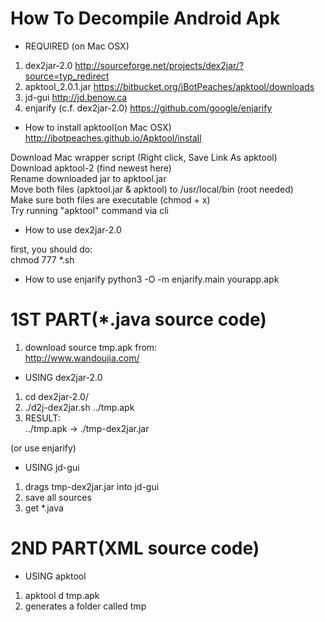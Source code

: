 # How To Decompile Android Apk

- REQUIRED (on Mac OSX)

1. dex2jar-2.0
http://sourceforge.net/projects/dex2jar/?source=typ_redirect
2. apktool_2.0.1.jar
https://bitbucket.org/iBotPeaches/apktool/downloads
3. jd-gui
http://jd.benow.ca
4. enjarify (c.f. dex2jar-2.0)
https://github.com/google/enjarify

- How to install apktool(on Mac OSX)  
http://ibotpeaches.github.io/Apktool/install
  
Download Mac wrapper script (Right click, Save Link As apktool)  
Download apktool-2 (find newest here)  
Rename downloaded jar to apktool.jar  
Move both files (apktool.jar & apktool) to /usr/local/bin (root needed)  
Make sure both files are executable (chmod + x)  
Try running "apktool" command via cli  

- How to use dex2jar-2.0

first, you should do:  
chmod 777 *.sh

- How to use enjarify
python3 -O -m enjarify.main yourapp.apk

# 1ST PART(*.java source code)

1. download source tmp.apk from:  
http://www.wandoujia.com/
  
- USING dex2jar-2.0
  
1. cd dex2jar-2.0/  
2. ./d2j-dex2jar.sh ../tmp.apk  
3. RESULT:  
../tmp.apk -> ./tmp-dex2jar.jar

(or use enjarify)
  
- USING jd-gui  

1. drags tmp-dex2jar.jar into jd-gui  
2. save all sources  
3. get *.java  

# 2ND PART(XML source code)  
  
- USING apktool  
  
1. apktool d tmp.apk  
2. generates a folder called tmp  